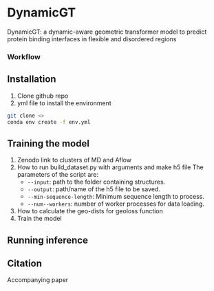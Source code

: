 # DynamicGT
DynamicGT: a dynamic-aware geometric transformer model to predict protein binding interfaces in flexible and disordered regions
### Workflow

## **Installation**
1. Clone github repo
2. yml file to install the environment
```bash
git clone <>
conda env create -f env.yml
```
## **Training the model**
1. Zenodo link to clusters of MD and Aflow
2. How to run build_dataset.py with arguments and make h5 file
   The parameters of the script are:
   - ``--input``: path to the folder containing structures.
   - ``--output``: path/name of the h5 file to be saved.
   - ``--min-sequence-length``:  Minimum sequence length to process.
   - ``--num--workers``:  number of worker processes for data loading.
4. How to calculate the geo-dists for geoloss function
5. Train the model

## **Running inference**

## **Citation**
Accompanying paper
